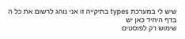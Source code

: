 <p align="right">
בתיקייה זו אני נוהג לרשום את כל ה types שיש לי במערכת<br>
בדף היחיד כאן יש <br>
שימוש רק לפוסטים<br>
</p>